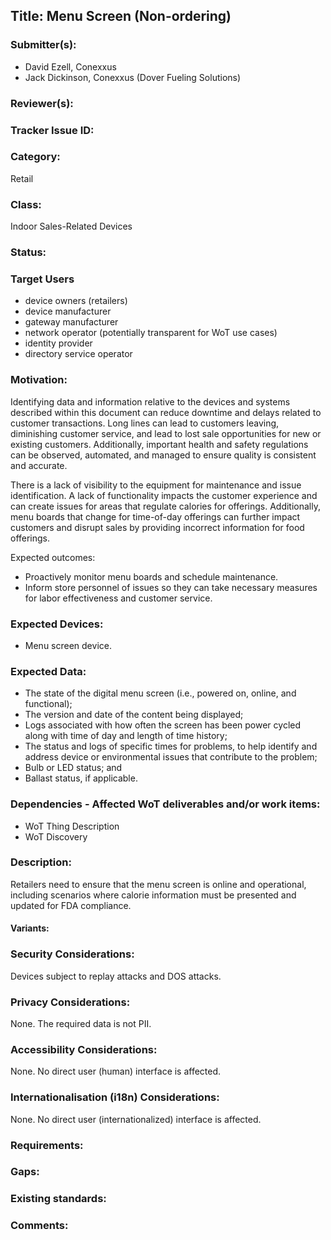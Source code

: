 ## Title: Menu Screen (Non-ordering)

### Submitter(s): 

- David Ezell, Conexxus
- Jack Dickinson, Conexxus (Dover Fueling Solutions)

### Reviewer(s):

### Tracker Issue ID:

### Category:

Retail

### Class: 

Indoor Sales-Related Devices

### Status: 

### Target Users
- device owners (retailers)
- device manufacturer
- gateway manufacturer
- network operator (potentially transparent for WoT use cases)
- identity provider
- directory service operator

### Motivation:

Identifying data and information relative to the devices and systems described within this document can reduce downtime and delays related to customer transactions.   Long lines can lead to customers leaving, diminishing customer service, and lead to lost sale opportunities for new or existing customers.  Additionally, important health and safety regulations can be observed, automated, and managed to ensure quality is consistent and accurate.

There is a lack of visibility to the equipment for maintenance and issue identification.  A lack of functionality impacts the customer experience and can create issues for areas that regulate calories for offerings.  Additionally, menu boards that change for time-of-day offerings can further impact customers and disrupt sales by providing incorrect information for food offerings.

Expected outcomes:
- Proactively monitor menu boards and schedule maintenance.
- Inform store personnel of issues so they can take necessary measures for labor effectiveness and customer service.

### Expected Devices:

- Menu screen device.

### Expected Data:
- The state of the digital menu screen (i.e., powered on, online, and functional);
- The version and date of the content being displayed;
- Logs associated with how often the screen has been power cycled along with time of day and length of time history;
- The status and logs of specific times for problems, to help identify and address device or environmental issues that contribute to the problem;
- Bulb or LED status; and
- Ballast status, if applicable. 

### Dependencies - Affected WoT deliverables and/or work items:

- WoT Thing Description
- WoT Discovery

### Description:

Retailers need to ensure that the menu screen is online and operational, including scenarios where calorie information must be presented and updated for FDA compliance.

#### Variants:

### Security Considerations:

Devices subject to replay attacks and DOS attacks.

### Privacy Considerations:

None. The required data is not PII. 

### Accessibility Considerations:

None. No direct user (human) interface is affected.

### Internationalisation (i18n) Considerations:

None.  No direct user (internationalized) interface is affected.

### Requirements:

### Gaps:

### Existing standards:

### Comments:

